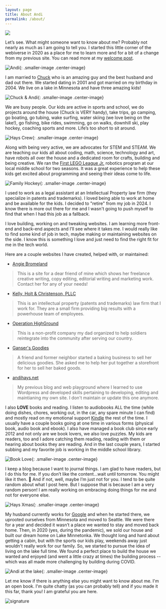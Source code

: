 ```yaml
---
layout: page
title: About Andi
permalink: /about/
---
```

<img src="/images/BrightSkinnyRainbow.png">

Let’s see. What might someone want to know about me? Probably not nearly as much as I am going to tell you. I started this little corner of the webiverse in 2020 as a place for me to learn more and for a bit of a change from my previous site. You can read more at my [welcome post](https://andihays.dev/randomness/tech/2020/08/01/welcome.html).

![Andi](/images/ItsMe.jpg){: .smaller-image .center-image}

I am married to [Chuck](http://madebychuck.com) who is an amazing guy and the best husband and dad out there. We started dating in 2001 and got married on my birthday in 2004. We live on a lake in Minnesota and have three amazing kids!

![Chuck & Andi](/images/CAGophers.jpg){: .smaller-image .center-image}

We are busy people. Our kids are active in sports and school, we do projects around the house (Chuck is VERY handy), take trips, go camping, go boating, go tubing, wake surfing, water skiing (we love being on the lake!), go fishing, bike rides, swimming, go on walks, downhill ski, play hockey, coaching sports and more. Life’s too short to sit around. 

![Hays Crew](/images/HaysStateFair.JPG){: .smaller-image .center-image}

Along with being very active, we are advocates for STEM and STEAM. We are teaching our kids all about coding, math, science, technology and art, have robots all over the house and a dedicated room for crafts, building and being creative. We ran the [First LEGO League Jr.](https://www.firstinspires.org/robotics/fll) robotics program at our local middle school for two seasons.  It was a great experience to help these kids get excited about programming and seeing their ideas come to life. 

![Family Hockey](/images/HaysSkiing.JPG){: .smaller-image .center-image}

I used to work as a legal assistant at an Intellectual Property law firm (they specialize in patents and trademarks). I loved being able to work at home and be available for the kids. I decided to "retire" from my job in 2024. I know there is more out there for me and I wasn't going to push myself to find that when I had this job as a fallback.

I love building, working on and tweaking websites. I am learning more front-end and back-end aspects and I’ll see where it takes me. I would really like to find some kind of job in tech, maybe making or maintaining websites on the side. I know this is something I love and just need to find the right fit for me in the tech world.

Here are a couple websites I have created, helped with, or maintained:
- [Angie Bromeland](http://angiebromeland.com/)
> This is a site for a dear friend of mine which shows her freelance creative writing, copy editing, editorial writing and marketing work. Contact her for any of your needs!
- [Kelly, Holt & Christenson, PLLC](http://khcip.com/)
> This is an intellectual property (patents and trademarks) law firm that I work for. They are a small firm providing big results with a powerhouse team of employees.
- [Operation HighGround](http://operationhighground.org/)
> This is a non-profit company my dad organized to help soldiers reintegrate into the community after serving our country.
- [Ganser's Goodies](http://gansersgoodies.com/) 
> A friend and former neighbor started a baking business to sell her delicious goodies. She asked me to help her put together a storefront for her to sell her baked goods.
- [andihays.net](http://andihays.net)
> My previous blog and web playground where I learned to use Wordpress and developed skills pertaining to developing, editing and maintianing my own site. I don't maintain or update this one anymore.

I also **LOVE** books and reading. I listen to audiobooks ALL the time (while doing dishes, chores, working out, in the car, any spare minute I can find) and mostly read on my emotional support [Kindle](https://www.amazon.com/All-new-Amazon-Kindle-Paperwhite-glare-free/dp/B0CFPJYX7P/ref=sr_1_1?crid=1SY7LQRDLMXWR&dib=eyJ2IjoiMSJ9.19PtVsvYIrlN6GTWsPboznqM-vkn7UoW-M1c92yGY91VBP5eFWAtNgA1LssikYtNF9rG_gSCPUss1S9g0nfMRNKbHHJPZqSk_oGL6_mne_hFo8_UaSYFhidm3__g6JNWDWM-8HLB1AESVSlzT8PtfWXa5OMaIRWLpbZb-QCPKffZrA9yTdd2fYPhYFaV-sJ3r1FqpFaOZGZB1MXZDKakfHkX6y39JvHjK42uEcPF3GY.PVCuDS2bQ1twKxEOBeA3B1Ceqxg-EFB4H6Blz1wITZA&dib_tag=se&keywords=amazon%2Bkindle&qid=1738164859&sprefix=amazon%2Bkindl%2Caps%2C230&sr=8-1&ufe=app_do%3Aamzn1.fos.74097168-0c10-4b8a-b96b-8388a1a12daf&th=1) the rest of the time. I usually have a couple books going at one time in various forms (physical book, audio book and ebook). I also have managed a book club since early 2012 and not only are we book lovers, we also love puzzles. My kids are readers, too and I adore catching them reading, reading with them or hearing about books they are reading. And in the last couple years, I started subbing and my favorite job is working in the middle school library.

![Book Love](/images/kindle.jpg){: .smaller-image .center-image}

I keep a blog because I want to journal things. I am glad to have readers, but I do this for me. If you don’t like the content...wait until tomorrow. You might like it then. 🙂 And if not, well, maybe I’m just not for you. I tend to be quite random about what I post here. But I suppose that is because I am a very random person! I am really working on embracing doing things for me and not for everyone else. 

![Hays Xmas](/images/Hays2022.JPG){: .smaller-image .center-image}

My husband currently works for [Google](http://google.com) and when he started there, we uprooted ourselves from Minnesota and moved to Seattle. We were there for a year and decided it wasn’t a place we wanted to stay and moved back home. Then, in 2020 (yes, during the pandemic), we sold our house and built our dream home on Lake Minnetonka. We thought long and hard about getting a cabin, but with the sports our kids play, weekends away just wouldn't really work for our family. So, we started to pursue the idea of living on the lake full time. We found a perfect place to build the house we wanted and enjoyed (and went a little crazy at times) the building process -- which was all made more challenging by building during COVID.

![Andi at the lake](/images/CALake.jpg){: .smaller-image .center-image}

Let me know if there is anything else you might want to know about me. I'm an open book. I'm quite chatty (as you can probably tell) and if you made it this far, thank you! I am grateful you are here.

![signature](/images/andi.jpg)